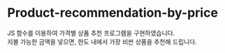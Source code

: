 # Product-recommendation-by-price

JS 함수를 이용하여 가격별 상품 추천 프로그램을 구현하였습니다.  
지불 가능한 금액을 넣으면, 한도 내에서 가장 비싼 상품을 추천해 드립니다.
